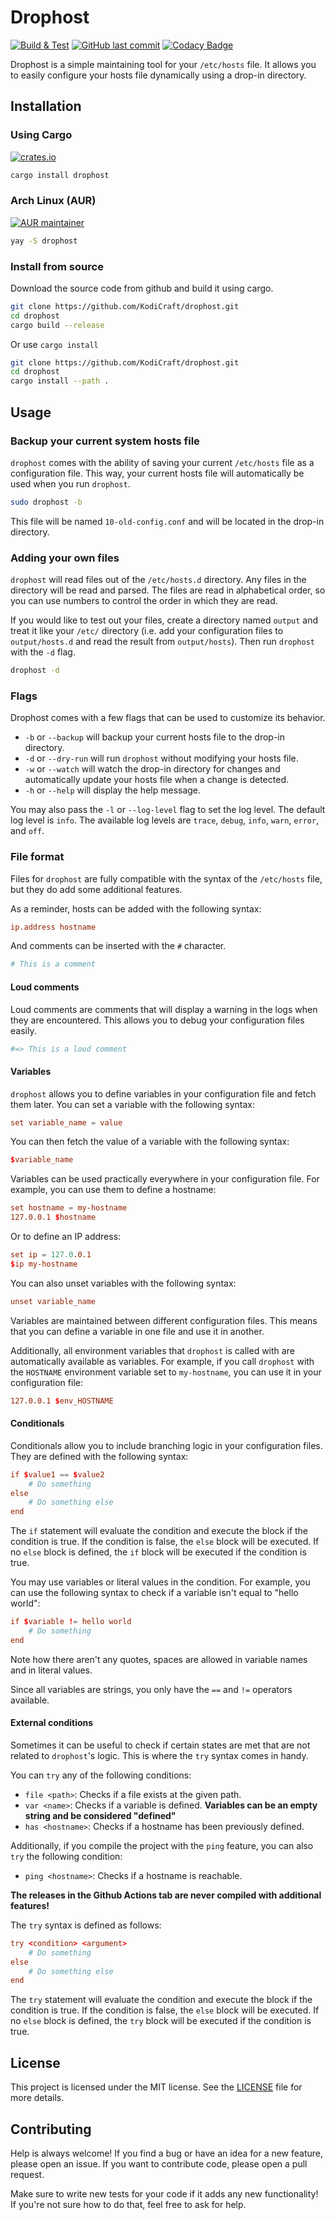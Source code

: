 # Drophost
[![Build & Test](https://github.com/KodiCraft/drophost/actions/workflows/rust.yml/badge.svg)](https://github.com/KodiCraft/drophost/actions/workflows/rust.yml)
[![GitHub last commit](https://img.shields.io/github/last-commit/KodiCraft/drophost)](https://github.com/KodiCraft/drophost)
[![Codacy Badge](https://app.codacy.com/project/badge/Grade/2f7d9b9a122f4d26b6ce792d13909979)](https://app.codacy.com/gh/KodiCraft/drophost/dashboard?utm_source=gh&utm_medium=referral&utm_content=&utm_campaign=Badge_grade)

Drophost is a simple maintaining tool for your `/etc/hosts` file. It allows you to easily configure your hosts file dynamically using a drop-in directory.

## Installation

### Using Cargo
[![crates.io](https://img.shields.io/crates/v/drophost.svg)](https://crates.io/crates/drophost)
```bash
cargo install drophost
```

### Arch Linux (AUR)
[![AUR maintainer](https://img.shields.io/aur/maintainer/drophost-git)](https://aur.archlinux.org/packages/drophost-git)
```bash
yay -S drophost
```

### Install from source

Download the source code from github and build it using cargo.

```bash
git clone https://github.com/KodiCraft/drophost.git
cd drophost
cargo build --release
```

Or use `cargo install`

```bash
git clone https://github.com/KodiCraft/drophost.git
cd drophost
cargo install --path .
```

## Usage

### Backup your current system hosts file

`drophost` comes with the ability of saving your current `/etc/hosts` file as a configuration file. This way, your current hosts file will automatically be used when you run `drophost`.

```bash
sudo drophost -b
```

This file will be named `10-old-config.conf` and will be located in the drop-in directory.

### Adding your own files

`drophost` will read files out of the `/etc/hosts.d` directory. Any files in the directory will be read and parsed. The files are read in alphabetical order, so you can use numbers to control the order in which they are read.

If you would like to test out your files, create a directory named `output` and treat it like your `/etc/` directory (i.e. add your configuration files to `output/hosts.d` and read the result from `output/hosts`). Then run `drophost` with the `-d` flag.

```bash
drophost -d
```

### Flags

Drophost comes with a few flags that can be used to customize its behavior.

  * `-b` or `--backup` will backup your current hosts file to the drop-in directory.
  * `-d` or `--dry-run` will run `drophost` without modifying your hosts file.
  * `-w` or `--watch` will watch the drop-in directory for changes and automatically update your hosts file when a change is detected.
  * `-h` or `--help` will display the help message.

You may also pass the `-l` or `--log-level` flag to set the log level. The default log level is `info`. The available log levels are `trace`, `debug`, `info`, `warn`, `error`, and `off`.

### File format

Files for `drophost` are fully compatible with the syntax of the `/etc/hosts` file, but they do add some additional features.

As a reminder, hosts can be added with the following syntax:

```conf
ip.address hostname
```

And comments can be inserted with the `#` character.

```conf
# This is a comment
```

#### Loud comments

Loud comments are comments that will display a warning in the logs when they are encountered. This allows you to debug your configuration files easily.

```conf
#=> This is a loud comment
```

#### Variables

`drophost` allows you to define variables in your configuration file and fetch them later. You can set a variable with the following syntax:

```conf
set variable_name = value
```

You can then fetch the value of a variable with the following syntax:

```conf
$variable_name
```

Variables can be used practically everywhere in your configuration file. For example, you can use them to define a hostname:

```conf
set hostname = my-hostname
127.0.0.1 $hostname
```

Or to define an IP address:

```conf
set ip = 127.0.0.1
$ip my-hostname
```

You can also unset variables with the following syntax:

```conf
unset variable_name
```

Variables are maintained between different configuration files. This means that you can define a variable in one file and use it in another.

Additionally, all environment variables that `drophost` is called with are automatically available as variables. For example, if you call `drophost` with the `HOSTNAME` environment variable set to `my-hostname`, you can use it in your configuration file:

```conf
127.0.0.1 $env_HOSTNAME
```

#### Conditionals

Conditionals allow you to include branching logic in your configuration files. They are defined with the following syntax:

```conf
if $value1 == $value2
    # Do something
else
    # Do something else
end
```

The `if` statement will evaluate the condition and execute the block if the condition is true. If the condition is false, the `else` block will be executed. If no `else` block is defined, the `if` block will be executed if the condition is true.

You may use variables or literal values in the condition. For example, you can use the following syntax to check if a variable isn't equal to "hello world":

```conf
if $variable != hello world
    # Do something
end
```

Note how there aren't any quotes, spaces are allowed in variable names and in literal values.

Since all variables are strings, you only have the `==` and `!=` operators available.

#### External conditions

Sometimes it can be useful to check if certain states are met that are not related to `drophost`'s logic. This is where the `try` syntax comes in handy.

You can `try` any of the following conditions:

  * `file <path>`: Checks if a file exists at the given path.
  * `var <name>`: Checks if a variable is defined. **Variables can be an empty string and be considered "defined"**
  * `has <hostname>`: Checks if a hostname has been previously defined.

Additionally, if you compile the project with the `ping` feature, you can also `try` the following condition:

  * `ping <hostname>`: Checks if a hostname is reachable.

**The releases in the Github Actions tab are never compiled with additional features!**

The `try` syntax is defined as follows:

```conf
try <condition> <argument>
    # Do something
else
    # Do something else
end
```

The `try` statement will evaluate the condition and execute the block if the condition is true. If the condition is false, the `else` block will be executed. If no `else` block is defined, the `try` block will be executed if the condition is true.

## License

This project is licensed under the MIT license. See the [LICENSE](LICENSE) file for more details.

## Contributing

Help is always welcome! If you find a bug or have an idea for a new feature, please open an issue. If you want to contribute code, please open a pull request.

Make sure to write new tests for your code if it adds any new functionality! If you're not sure how to do that, feel free to ask for help.
